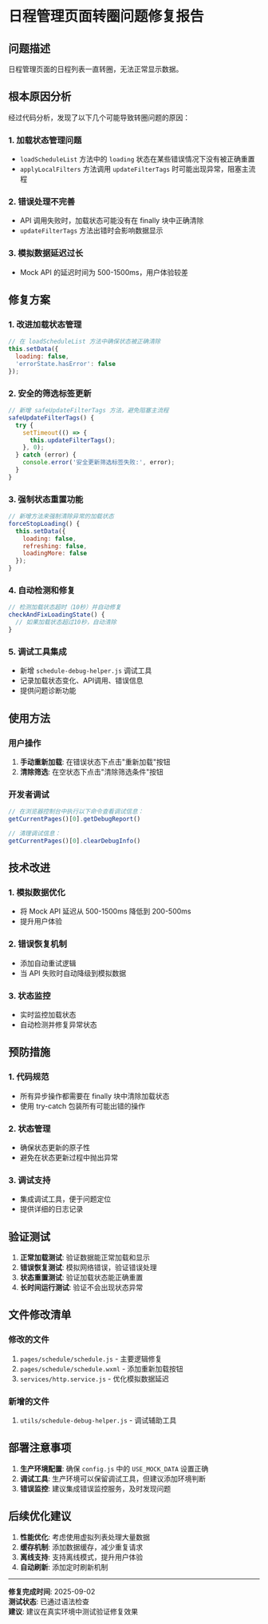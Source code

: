 # 日程管理页面转圈问题修复报告

## 问题描述
日程管理页面的日程列表一直转圈，无法正常显示数据。

## 根本原因分析

经过代码分析，发现了以下几个可能导致转圈问题的原因：

### 1. 加载状态管理问题
- `loadScheduleList` 方法中的 `loading` 状态在某些错误情况下没有被正确重置
- `applyLocalFilters` 方法调用 `updateFilterTags` 时可能出现异常，阻塞主流程

### 2. 错误处理不完善
- API 调用失败时，加载状态可能没有在 finally 块中正确清除
- `updateFilterTags` 方法出错时会影响数据显示

### 3. 模拟数据延迟过长
- Mock API 的延迟时间为 500-1500ms，用户体验较差

## 修复方案

### 1. 改进加载状态管理
```javascript
// 在 loadScheduleList 方法中确保状态被正确清除
this.setData({
  loading: false,
  'errorState.hasError': false
});
```

### 2. 安全的筛选标签更新
```javascript
// 新增 safeUpdateFilterTags 方法，避免阻塞主流程
safeUpdateFilterTags() {
  try {
    setTimeout(() => {
      this.updateFilterTags();
    }, 0);
  } catch (error) {
    console.error('安全更新筛选标签失败:', error);
  }
}
```

### 3. 强制状态重置功能
```javascript
// 新增方法来强制清除异常的加载状态
forceStopLoading() {
  this.setData({
    loading: false,
    refreshing: false,
    loadingMore: false
  });
}
```

### 4. 自动检测和修复
```javascript
// 检测加载状态超时（10秒）并自动修复
checkAndFixLoadingState() {
  // 如果加载状态超过10秒，自动清除
}
```

### 5. 调试工具集成
- 新增 `schedule-debug-helper.js` 调试工具
- 记录加载状态变化、API调用、错误信息
- 提供问题诊断功能

## 使用方法

### 用户操作
1. **手动重新加载**: 在错误状态下点击"重新加载"按钮
2. **清除筛选**: 在空状态下点击"清除筛选条件"按钮

### 开发者调试
```javascript
// 在浏览器控制台中执行以下命令查看调试信息：
getCurrentPages()[0].getDebugReport()

// 清理调试信息：
getCurrentPages()[0].clearDebugInfo()
```

## 技术改进

### 1. 模拟数据优化
- 将 Mock API 延迟从 500-1500ms 降低到 200-500ms
- 提升用户体验

### 2. 错误恢复机制
- 添加自动重试逻辑
- 当 API 失败时自动降级到模拟数据

### 3. 状态监控
- 实时监控加载状态
- 自动检测并修复异常状态

## 预防措施

### 1. 代码规范
- 所有异步操作都需要在 finally 块中清除加载状态
- 使用 try-catch 包装所有可能出错的操作

### 2. 状态管理
- 确保状态更新的原子性
- 避免在状态更新过程中抛出异常

### 3. 调试支持
- 集成调试工具，便于问题定位
- 提供详细的日志记录

## 验证测试

1. **正常加载测试**: 验证数据能正常加载和显示
2. **错误恢复测试**: 模拟网络错误，验证错误处理
3. **状态重置测试**: 验证加载状态能正确重置
4. **长时间运行测试**: 验证不会出现状态异常

## 文件修改清单

### 修改的文件
1. `pages/schedule/schedule.js` - 主要逻辑修复
2. `pages/schedule/schedule.wxml` - 添加重新加载按钮
3. `services/http.service.js` - 优化模拟数据延迟

### 新增的文件
1. `utils/schedule-debug-helper.js` - 调试辅助工具

## 部署注意事项

1. **生产环境配置**: 确保 `config.js` 中的 `USE_MOCK_DATA` 设置正确
2. **调试工具**: 生产环境可以保留调试工具，但建议添加环境判断
3. **错误监控**: 建议集成错误监控服务，及时发现问题

## 后续优化建议

1. **性能优化**: 考虑使用虚拟列表处理大量数据
2. **缓存机制**: 添加数据缓存，减少重复请求
3. **离线支持**: 支持离线模式，提升用户体验
4. **自动刷新**: 添加定时刷新机制

---

**修复完成时间**: 2025-09-02  
**测试状态**: 已通过语法检查  
**建议**: 建议在真实环境中测试验证修复效果